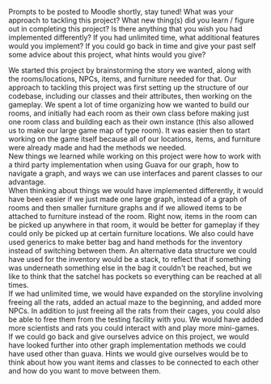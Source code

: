 Prompts to be posted to Moodle shortly, stay tuned!
What was your approach to tackling this project?
What new thing(s) did you learn / figure out in completing this project?
Is there anything that you wish you had implemented differently?
If you had unlimited time, what additional features would you implement?
If you could go back in time and give your past self some advice about this project, what hints would you give?

We started this project by brainstorming the story we wanted, along with the rooms/locations, NPCs, items, and furniture needed for that. Our approach to tackling this project was first setting up the structure of our codebase, including our classes and their attributes, then working on the gameplay.  We spent a lot of time organizing how we wanted to build our rooms, and initially had each room as their own class before making just one room class and building each as their own instance (this also allowed us to make our large game map of type room). It was easier then to start working on the game itself because all of our locations, items, and furniture were already made and had the methods we needed.  
New things we learned while working on this project were how to work with a third party implementation when using Guava for our graph, how to navigate a graph, and ways we can use interfaces and parent classes to our advantage.  
When thinking about things we would have implemented differently, it would have been easier if we just made one large graph, instead of a graph of rooms and then smaller furniture graphs and if we allowed items to be attached to furniture instead of the room.  Right now, items in the room can be picked up anywhere in that room, it would be better for gameplay if they could only be picked up at certain furniture locations.  We also could have used generics to make better bag and hand methods for the inventory instead of switching between them.  An alternative data structure we could have used for the inventory would be a stack, to reflect that if something was underneath something else in the bag it couldn't be reached, but we like to think that the satchel has pockets so everything can be reached at all times.  
If we had unlimited time, we would have expanded on the storyline involving freeing all the rats, added an actual maze to the beginning, and added more NPCs. In addition to just freeing all the rats from their cages, you could also be able to free them from the testing facility with you.  We would have added more scientists and rats you could interact with and play more mini-games. 
If we could go back and give ourselves advice on this project, we would have looked further into other graph implementation methods we could have used other than guava.  Hints we would give ourselves would be to think about how you want items and classes to be connected to each other and how do you want to move between them.  

